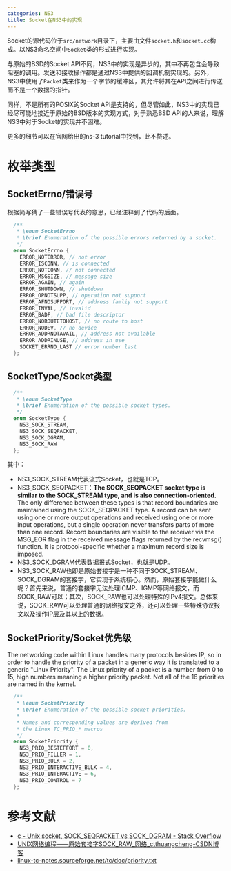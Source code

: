 ```yaml
---
categories: NS3
title: Socket在NS3中的实现
---
```


Socket的源代码位于`src/network`目录下，主要由文件`socket.h`和`socket.cc`构成。以NS3命名空间中`Socket`类的形式进行实现。

与原始的BSD的Socket API不同，NS3中的实现是异步的，其中不再包含会导致阻塞的调用。发送和接收操作都是通过NS3中提供的回调机制实现的。另外，NS3中使用了`Packet`类来作为一个字节的缓冲区，其允许将其在API之间进行传送而不是一个数据的指针。

同样，不是所有的POSIX的Socket API是支持的，但尽管如此，NS3中的实现已经尽可能地接近于原始的BSD版本的实现方式，对于熟悉BSD API的人来说，理解NS3中对于Socket的实现并不困难。

更多的细节可以在官网给出的ns-3 tutorial中找到，此不赘述。

# 枚举类型

## SocketErrno/错误号

根据简写猜了一些错误号代表的意思，已经注释到了代码的后面。

```c++
  /**
   * \enum SocketErrno
   * \brief Enumeration of the possible errors returned by a socket.
   */
  enum SocketErrno {
    ERROR_NOTERROR, // not error
    ERROR_ISCONN, // is connected
    ERROR_NOTCONN, // not connected
    ERROR_MSGSIZE, // message size
    ERROR_AGAIN, // again
    ERROR_SHUTDOWN, // shutdown
    ERROR_OPNOTSUPP, // operation not support
    ERROR_AFNOSUPPORT, // address famliy not support
    ERROR_INVAL, // invalid 
    ERROR_BADF, // bad file descriptor
    ERROR_NOROUTETOHOST, // no route to host
    ERROR_NODEV, // no device
    ERROR_ADDRNOTAVAIL, // address not available
    ERROR_ADDRINUSE, // address in use
    SOCKET_ERRNO_LAST // error number last
  };
```

## SocketType/Socket类型

```c++
  /**
   * \enum SocketType
   * \brief Enumeration of the possible socket types.
   */
  enum SocketType {
    NS3_SOCK_STREAM,
    NS3_SOCK_SEQPACKET,
    NS3_SOCK_DGRAM,
    NS3_SOCK_RAW
  };
```

其中：

- NS3_SOCK_STREAM代表流式Socket，也就是TCP。
- NS3_SOCK_SEQPACKET：**The SOCK_SEQPACKET socket type is similar to the SOCK_STREAM type, and is also connection-oriented.** The only difference between these types is that record boundaries are maintained using the SOCK_SEQPACKET type. A record can be sent using one or more output operations and received using one or more input operations, but a single operation never transfers parts of more than one record. Record boundaries are visible to the receiver via the MSG_EOR flag in the received message flags returned by the recvmsg() function. It is protocol-specific whether a maximum record size is imposed.
- NS3_SOCK_DGRAM代表数据报式Socket，也就是UDP。
- NS3_SOCK_RAW也即是原始套接字是一种不同于SOCK_STREAM、SOCK_DGRAM的套接字，它实现于系统核心。然而，原始套接字能做什么呢？首先来说，普通的套接字无法处理ICMP、IGMP等网络报文，而SOCK_RAW可以；其次，SOCK_RAW也可以处理特殊的IPv4报文。总体来说，SOCK_RAW可以处理普通的网络报文之外，还可以处理一些特殊协议报文以及操作IP层及其以上的数据。

## SocketPriority/Socket优先级

The networking code within Linux handles many protocols besides IP, so in order to handle the priority of a packet in a generic way it is translated to a generic "Linux Priority".  The Linux priority of a packet is a number from 0 to 15, high numbers meaning a higher priority packet.  Not all of the 16 priorities are named in the kernel.

```c++
  /**
   * \enum SocketPriority
   * \brief Enumeration of the possible socket priorities.
   *
   * Names and corresponding values are derived from
   * the Linux TC_PRIO_* macros
   */
  enum SocketPriority {
    NS3_PRIO_BESTEFFORT = 0,
    NS3_PRIO_FILLER = 1,
    NS3_PRIO_BULK = 2,
    NS3_PRIO_INTERACTIVE_BULK = 4,
    NS3_PRIO_INTERACTIVE = 6,
    NS3_PRIO_CONTROL = 7
  };
```



# 参考文献

- [c - Unix socket, SOCK_SEQPACKET vs SOCK_DGRAM - Stack Overflow](https://stackoverflow.com/questions/10104082/unix-socket-sock-seqpacket-vs-sock-dgram)
- [UNIX网络编程——原始套接字SOCK_RAW_网络_ctthuangcheng-CSDN博客](https://blog.csdn.net/ctthunagchneg/article/details/9733619)
- [linux-tc-notes.sourceforge.net/tc/doc/priority.txt](http://linux-tc-notes.sourceforge.net/tc/doc/priority.txt)

